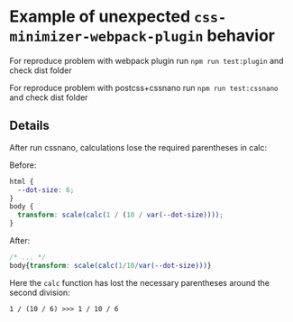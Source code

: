 # Example of unexpected `css-minimizer-webpack-plugin` behavior

For reproduce problem with webpack plugin run `npm run test:plugin` and check dist folder

For reproduce problem with postcss+cssnano run `npm run test:cssnano` and check dist folder

## Details

After run cssnano, calculations lose the required parentheses in calc:

Before:

```css
html {
  --dot-size: 6;
}
body {
  transform: scale(calc(1 / (10 / var(--dot-size))));
}
```

After:

```css
/* ... */
body{transform: scale(calc(1/10/var(--dot-size)))}
```

Here the `calc` function has lost the necessary parentheses around the second division:

```
1 / (10 / 6) >>> 1 / 10 / 6
```
